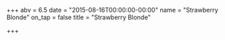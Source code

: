 +++
abv = 6.5
date = "2015-08-16T00:00:00-00:00"
name = "Strawberry Blonde"
on_tap = false
title = "Strawberry Blonde"

+++
